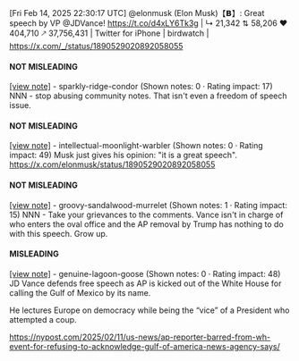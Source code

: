 [Fri Feb 14, 2025 22:30:17 UTC] @elonmusk (Elon Musk)【𝗕】: Great speech by VP @JDVance!  https://t.co/d4xLY6Tk3g | ↳ 21,342 ⇅ 58,206 ♥ 404,710 🡕 37,756,431 | Twitter for iPhone | birdwatch | https://x.com/_/status/1890529020892058055

#### NOT MISLEADING

[[view note]](https://x.com/i/birdwatch/n/1890783811660607661) - sparkly-ridge-condor (Shown notes: 0 · Rating impact: 17)
NNN - stop abusing community notes. That isn't even a freedom of speech issue. 

#### NOT MISLEADING

[[view note]](https://x.com/i/birdwatch/n/1890771802059690154) - intellectual-moonlight-warbler (Shown notes: 0 · Rating impact: 49)
Musk just gives his opinion: "it is a great speech". https://x.com/elonmusk/status/1890529020892058055

#### NOT MISLEADING

[[view note]](https://x.com/i/birdwatch/n/1890735673373503905) - groovy-sandalwood-murrelet (Shown notes: 1 · Rating impact: 15)
NNN - Take your grievances to the comments. Vance isn't in charge of who enters the oval office and the AP removal by Trump has nothing to do with this speech. Grow up. 

#### MISLEADING

[[view note]](https://x.com/i/birdwatch/n/1890721223463915789) - genuine-lagoon-goose (Shown notes: 0 · Rating impact: 48)
JD Vance defends free speech as AP is kicked out of the White House for calling the Gulf of Mexico by its name.

He lectures Europe on democracy while being the “vice” of a President who attempted a coup.

https://nypost.com/2025/02/11/us-news/ap-reporter-barred-from-wh-event-for-refusing-to-acknowledge-gulf-of-america-news-agency-says/
